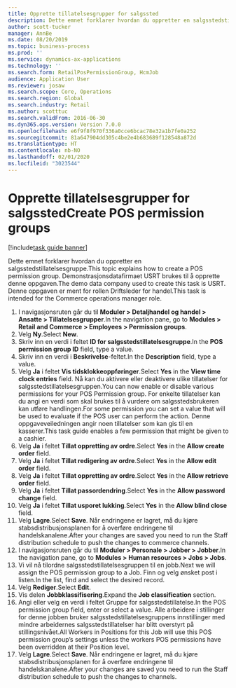 ```yaml
---
title: Opprette tillatelsesgrupper for salgssted
description: Dette emnet forklarer hvordan du oppretter en salgsstedstillatelsesgruppe.
author: scott-tucker
manager: AnnBe
ms.date: 08/20/2019
ms.topic: business-process
ms.prod: ''
ms.service: dynamics-ax-applications
ms.technology: ''
ms.search.form: RetailPosPermissionGroup, HcmJob
audience: Application User
ms.reviewer: josaw
ms.search.scope: Core, Operations
ms.search.region: Global
ms.search.industry: Retail
ms.author: scotttuc
ms.search.validFrom: 2016-06-30
ms.dyn365.ops.version: Version 7.0.0
ms.openlocfilehash: e6f9f8f970f336a0cce6bcac78e32a1b7fe0a252
ms.sourcegitcommit: 81a647904dd305c4be2e4b683689f128548a872d
ms.translationtype: HT
ms.contentlocale: nb-NO
ms.lasthandoff: 02/01/2020
ms.locfileid: "3023544"
---
```

# <a name="create-pos-permission-groups"></a><span data-ttu-id="830fb-103">Opprette tillatelsesgrupper for salgssted</span><span class="sxs-lookup"><span data-stu-id="830fb-103">Create POS permission groups</span></span>

[!include[task guide banner](../includes/task-guide-banner.md)]

<span data-ttu-id="830fb-104">Dette emnet forklarer hvordan du oppretter en salgsstedstillatelsesgruppe.</span><span class="sxs-lookup"><span data-stu-id="830fb-104">This topic explains how to create a POS permission group.</span></span> <span data-ttu-id="830fb-105">Demonstrasjonsdatafirmaet USRT brukes til å opprette denne oppgaven.</span><span class="sxs-lookup"><span data-stu-id="830fb-105">The demo data company used to create this task is USRT.</span></span> <span data-ttu-id="830fb-106">Denne oppgaven er ment for rollen Driftsleder for handel.</span><span class="sxs-lookup"><span data-stu-id="830fb-106">This task is intended for the Commerce operations manager role.</span></span>

1. <span data-ttu-id="830fb-107">I navigasjonsruten går du til **Moduler > Detaljhandel og handel > Ansatte > Tillatelsesgrupper**.</span><span class="sxs-lookup"><span data-stu-id="830fb-107">In the navigation pane, go to **Modules > Retail and Commerce > Employees > Permission groups**.</span></span>
2. <span data-ttu-id="830fb-108">Velg **Ny**.</span><span class="sxs-lookup"><span data-stu-id="830fb-108">Select **New**.</span></span>
3. <span data-ttu-id="830fb-109">Skriv inn en verdi i feltet **ID for salgsstedstillatelsesgruppe**.</span><span class="sxs-lookup"><span data-stu-id="830fb-109">In the **POS permission group ID** field, type a value.</span></span>
4. <span data-ttu-id="830fb-110">Skriv inn en verdi i **Beskrivelse**-feltet.</span><span class="sxs-lookup"><span data-stu-id="830fb-110">In the **Description** field, type a value.</span></span>
5. <span data-ttu-id="830fb-111">Velg **Ja** i feltet **Vis tidsklokkeoppføringer**.</span><span class="sxs-lookup"><span data-stu-id="830fb-111">Select **Yes** in the **View time clock entries** field.</span></span> <span data-ttu-id="830fb-112">Nå kan du aktivere eller deaktivere ulike tillatelser for salgsstedstillatelsesgruppen.</span><span class="sxs-lookup"><span data-stu-id="830fb-112">You can now enable or disable various permissions for your POS Permission group.</span></span> <span data-ttu-id="830fb-113">For enkelte tillatelser kan du angi en verdi som skal brukes til å vurdere om salgsstedsbrukeren kan utføre handlingen.</span><span class="sxs-lookup"><span data-stu-id="830fb-113">For some permission you can set a value that will be used to evaluate if the POS user can perform the action.</span></span> <span data-ttu-id="830fb-114">Denne oppgaveveiledningen angir noen tillatelser som kan gis til en kasserer.</span><span class="sxs-lookup"><span data-stu-id="830fb-114">This task guide enables a few permission that might be given to a cashier.</span></span>  
6. <span data-ttu-id="830fb-115">Velg **Ja** i feltet **Tillat oppretting av ordre**.</span><span class="sxs-lookup"><span data-stu-id="830fb-115">Select **Yes** in the **Allow create order** field.</span></span>
7. <span data-ttu-id="830fb-116">Velg **Ja** i feltet **Tillat redigering av ordre**.</span><span class="sxs-lookup"><span data-stu-id="830fb-116">Select **Yes** in the **Allow edit order** field.</span></span>
8. <span data-ttu-id="830fb-117">Velg **Ja** i feltet **Tillat oppretting av ordre**.</span><span class="sxs-lookup"><span data-stu-id="830fb-117">Select **Yes** in the **Allow retrieve order** field.</span></span>
9. <span data-ttu-id="830fb-118">Velg **Ja** i feltet **Tillat passordendring**.</span><span class="sxs-lookup"><span data-stu-id="830fb-118">Select **Yes** in the **Allow password change** field.</span></span>
10. <span data-ttu-id="830fb-119">Velg **Ja** i feltet **Tillat usporet lukking**.</span><span class="sxs-lookup"><span data-stu-id="830fb-119">Select **Yes** in the **Allow blind close** field.</span></span>
11. <span data-ttu-id="830fb-120">Velg **Lagre**.</span><span class="sxs-lookup"><span data-stu-id="830fb-120">Select **Save**.</span></span> <span data-ttu-id="830fb-121">Når endringene er lagret, må du kjøre stabsdistribusjonsplanen for å overføre endringene til handelskanalene.</span><span class="sxs-lookup"><span data-stu-id="830fb-121">After your changes are saved you need to run the Staff distribution schedule to push the changes to commerce channels.</span></span> 
12. <span data-ttu-id="830fb-122">I navigasjonsruten går du til **Moduler > Personale > Jobber > Jobber**.</span><span class="sxs-lookup"><span data-stu-id="830fb-122">In the navigation pane, go to **Modules > Human resources > Jobs > Jobs**.</span></span>
13. <span data-ttu-id="830fb-123">Vi vil nå tilordne salgsstedstillatelsesgruppen til en jobb.</span><span class="sxs-lookup"><span data-stu-id="830fb-123">Next we will assign the POS permission group to a Job.</span></span> <span data-ttu-id="830fb-124">Finn og velg ønsket post i listen.</span><span class="sxs-lookup"><span data-stu-id="830fb-124">In the list, find and select the desired record.</span></span>
14. <span data-ttu-id="830fb-125">Velg **Rediger**.</span><span class="sxs-lookup"><span data-stu-id="830fb-125">Select **Edit**.</span></span>
15. <span data-ttu-id="830fb-126">Vis delen **Jobbklassifisering**.</span><span class="sxs-lookup"><span data-stu-id="830fb-126">Expand the **Job classification** section.</span></span>
16. <span data-ttu-id="830fb-127">Angi eller velg en verdi i feltet Gruppe for salgsstedstillatelse.</span><span class="sxs-lookup"><span data-stu-id="830fb-127">In the POS permission group field, enter or select a value.</span></span> <span data-ttu-id="830fb-128">Alle arbeidere i stillinger for denne jobben bruker salgsstedstillatelsesgruppens innstillinger med mindre arbeidernes salgsstedstillatelser har blitt overstyrt på stillingsnivået.</span><span class="sxs-lookup"><span data-stu-id="830fb-128">All Workers in Positions for this Job will use this POS permission group’s settings unless the workers POS permissions have been overridden at their Position level.</span></span>  
17. <span data-ttu-id="830fb-129">Velg **Lagre**.</span><span class="sxs-lookup"><span data-stu-id="830fb-129">Select **Save**.</span></span> <span data-ttu-id="830fb-130">Når endringene er lagret, må du kjøre stabsdistribusjonsplanen for å overføre endringene til handelskanalene.</span><span class="sxs-lookup"><span data-stu-id="830fb-130">After your changes are saved you need to run the Staff distribution schedule to push the changes to channels.</span></span>  

